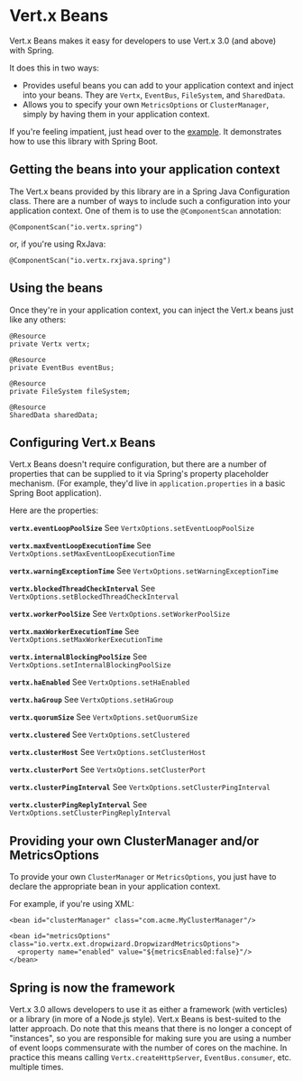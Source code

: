 # Vert.x Beans

Vert.x Beans makes it easy for developers to use Vert.x 3.0 (and above) with Spring.

It does this in two ways:

- Provides useful beans you can add to your application context and inject into your beans. They are `Vertx`, `EventBus`, `FileSystem`, and `SharedData`.
- Allows you to specify your own `MetricsOptions` or `ClusterManager`, simply by having them in your application context.

If you're feeling impatient, just head over to the [example](https://github.com/rworsnop/vertx-beans-example). It demonstrates how to use this library with Spring Boot.

## Getting the beans into your application context

The Vert.x beans provided by this library are in a Spring Java Configuration class. There are a number of ways to
include such a configuration into your application context. One of them is to use the `@ComponentScan` annotation:
```
@ComponentScan("io.vertx.spring")
```
or, if you're using RxJava:
```
@ComponentScan("io.vertx.rxjava.spring")
```

## Using the beans

Once they're in your application context, you can inject the Vert.x beans just like any others:

```
@Resource
private Vertx vertx;

@Resource
private EventBus eventBus;

@Resource
private FileSystem fileSystem;

@Resource
SharedData sharedData;
```

## Configuring Vert.x Beans

Vert.x Beans doesn't require configuration, but there are a number of properties that can be supplied to it via Spring's
property placeholder mechanism. (For example, they'd live in `application.properties` in a basic Spring Boot application).

Here are the properties:

**`vertx.eventLoopPoolSize`** 
See `VertxOptions.setEventLoopPoolSize`

**`vertx.maxEventLoopExecutionTime`** 
See `VertxOptions.setMaxEventLoopExecutionTime`

**`vertx.warningExceptionTime`** 
See `VertxOptions.setWarningExceptionTime`

**`vertx.blockedThreadCheckInterval`** 
See `VertxOptions.setBlockedThreadCheckInterval`

**`vertx.workerPoolSize`** 
See `VertxOptions.setWorkerPoolSize`

**`vertx.maxWorkerExecutionTime`** 
See `VertxOptions.setMaxWorkerExecutionTime`

**`vertx.internalBlockingPoolSize`** 
See `VertxOptions.setInternalBlockingPoolSize`

**`vertx.haEnabled`** 
See `VertxOptions.setHaEnabled`

**`vertx.haGroup`** 
See `VertxOptions.setHaGroup`

**`vertx.quorumSize`** 
See `VertxOptions.setQuorumSize`

**`vertx.clustered`** 
See `VertxOptions.setClustered`

**`vertx.clusterHost`** 
See `VertxOptions.setClusterHost`

**`vertx.clusterPort`** 
See `VertxOptions.setClusterPort`

**`vertx.clusterPingInterval`** 
See `VertxOptions.setClusterPingInterval`

**`vertx.clusterPingReplyInterval`** 
See `VertxOptions.setClusterPingReplyInterval`

## Providing your own ClusterManager and/or MetricsOptions

To provide your own `ClusterManager` or `MetricsOptions`, you just have to declare the appropriate bean in your 
application context.

For example, if you're using XML:

```
<bean id="clusterManager" class="com.acme.MyClusterManager"/>
```
```
<bean id="metricsOptions" class="io.vertx.ext.dropwizard.DropwizardMetricsOptions">
  <property name="enabled" value="${metricsEnabled:false}"/>
</bean>   
```

## Spring is now the framework

Vert.x 3.0 allows developers to use it as either a framework (with verticles) or a library (in  more of a Node.js style).
Vert.x Beans is best-suited to the latter approach. Do note that this means that there is no longer a concept of "instances", so you
are responsible for making sure you are using a number of event loops commensurate with the number of cores on the machine.
In practice this means calling `Vertx.createHttpServer`, `EventBus.consumer`, etc. multiple times.